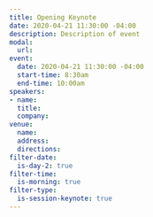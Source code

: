 ```yaml
---
title: Opening Keynote
date: 2020-04-21 11:30:00 -04:00
description: Description of event
modal:
  url: 
event:
  date: 2020-04-21 11:30:00 -04:00
  start-time: 8:30am
  end-time: 10:00am
speakers:
- name: 
  title: 
  company: 
venue:
  name: 
  address: 
  directions: 
filter-date:
  is-day-2: true
filter-time:
  is-morning: true
filter-type:
  is-session-keynote: true
---
```


